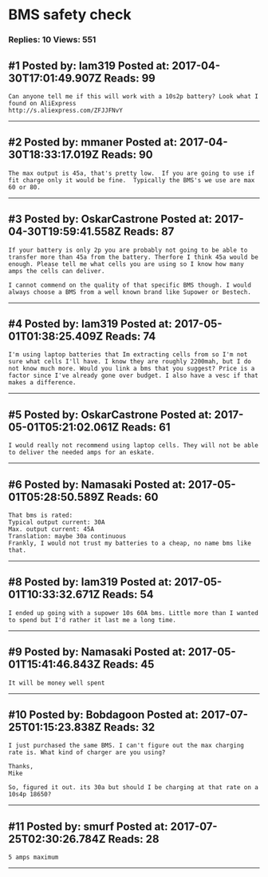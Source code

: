 # BMS safety check

### Replies: 10 Views: 551

## \#1 Posted by: Iam319 Posted at: 2017-04-30T17:01:49.907Z Reads: 99

```
Can anyone tell me if this will work with a 10s2p battery? Look what I found on AliExpress
http://s.aliexpress.com/ZFJJFNvY
```

---
## \#2 Posted by: mmaner Posted at: 2017-04-30T18:33:17.019Z Reads: 90

```
The max output is 45a, that's pretty low.  If you are going to use if fit charge only it would be fine.  Typically the BMS's we use are max 60 or 80.
```

---
## \#3 Posted by: OskarCastrone Posted at: 2017-04-30T19:59:41.558Z Reads: 87

```
If your battery is only 2p you are probably not going to be able to transfer more than 45a from the battery. Therfore I think 45a would be enough. Please tell me what cells you are using so I know how many amps the cells can deliver. 

I cannot commend on the quality of that specific BMS though. I would always choose a BMS from a well known brand like Supower or Bestech.
```

---
## \#4 Posted by: Iam319 Posted at: 2017-05-01T01:38:25.409Z Reads: 74

```
I'm using laptop batteries that Im extracting cells from so I'm not sure what cells I'll have. I know they are roughly 2200mah, but I do not know much more. Would you link a bms that you suggest? Price is a factor since I've already gone over budget. I also have a vesc if that makes a difference.
```

---
## \#5 Posted by: OskarCastrone Posted at: 2017-05-01T05:21:02.061Z Reads: 61

```
I would really not recommend using laptop cells. They will not be able to deliver the needed amps for an eskate.
```

---
## \#6 Posted by: Namasaki Posted at: 2017-05-01T05:28:50.589Z Reads: 60

```
That bms is rated:
Typical output current: 30A
Max. output current: 45A
Translation: maybe 30a continuous
Frankly, I would not trust my batteries to a cheap, no name bms like that.
```

---
## \#8 Posted by: Iam319 Posted at: 2017-05-01T10:33:32.671Z Reads: 54

```
I ended up going with a supower 10s 60A bms. Little more than I wanted to spend but I'd rather it last me a long time.
```

---
## \#9 Posted by: Namasaki Posted at: 2017-05-01T15:41:46.843Z Reads: 45

```
It will be money well spent
```

---
## \#10 Posted by: Bobdagoon Posted at: 2017-07-25T01:15:23.838Z Reads: 32

```
I just purchased the same BMS. I can't figure out the max charging rate is. What kind of charger are you using? 

Thanks,
Mike

So, figured it out. its 30a but should I be charging at that rate on a 10s4p 18650?
```

---
## \#11 Posted by: smurf Posted at: 2017-07-25T02:30:26.784Z Reads: 28

```
5 amps maximum
```

---

